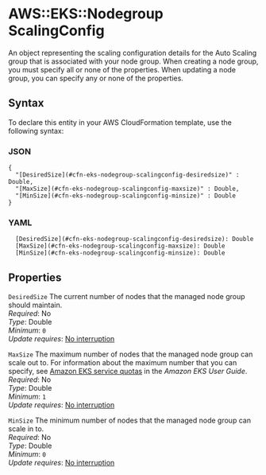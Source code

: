 # AWS::EKS::Nodegroup ScalingConfig<a name="aws-properties-eks-nodegroup-scalingconfig"></a>

An object representing the scaling configuration details for the Auto Scaling group that is associated with your node group\. When creating a node group, you must specify all or none of the properties\. When updating a node group, you can specify any or none of the properties\.

## Syntax<a name="aws-properties-eks-nodegroup-scalingconfig-syntax"></a>

To declare this entity in your AWS CloudFormation template, use the following syntax:

### JSON<a name="aws-properties-eks-nodegroup-scalingconfig-syntax.json"></a>

```
{
  "[DesiredSize](#cfn-eks-nodegroup-scalingconfig-desiredsize)" : Double,
  "[MaxSize](#cfn-eks-nodegroup-scalingconfig-maxsize)" : Double,
  "[MinSize](#cfn-eks-nodegroup-scalingconfig-minsize)" : Double
}
```

### YAML<a name="aws-properties-eks-nodegroup-scalingconfig-syntax.yaml"></a>

```
  [DesiredSize](#cfn-eks-nodegroup-scalingconfig-desiredsize): Double
  [MaxSize](#cfn-eks-nodegroup-scalingconfig-maxsize): Double
  [MinSize](#cfn-eks-nodegroup-scalingconfig-minsize): Double
```

## Properties<a name="aws-properties-eks-nodegroup-scalingconfig-properties"></a>

`DesiredSize`  <a name="cfn-eks-nodegroup-scalingconfig-desiredsize"></a>
The current number of nodes that the managed node group should maintain\.  
*Required*: No  
*Type*: Double  
*Minimum*: `0`  
*Update requires*: [No interruption](https://docs.aws.amazon.com/AWSCloudFormation/latest/UserGuide/using-cfn-updating-stacks-update-behaviors.html#update-no-interrupt)

`MaxSize`  <a name="cfn-eks-nodegroup-scalingconfig-maxsize"></a>
The maximum number of nodes that the managed node group can scale out to\. For information about the maximum number that you can specify, see [Amazon EKS service quotas](https://docs.aws.amazon.com/eks/latest/userguide/service-quotas.html) in the *Amazon EKS User Guide*\.  
*Required*: No  
*Type*: Double  
*Minimum*: `1`  
*Update requires*: [No interruption](https://docs.aws.amazon.com/AWSCloudFormation/latest/UserGuide/using-cfn-updating-stacks-update-behaviors.html#update-no-interrupt)

`MinSize`  <a name="cfn-eks-nodegroup-scalingconfig-minsize"></a>
The minimum number of nodes that the managed node group can scale in to\.  
*Required*: No  
*Type*: Double  
*Minimum*: `0`  
*Update requires*: [No interruption](https://docs.aws.amazon.com/AWSCloudFormation/latest/UserGuide/using-cfn-updating-stacks-update-behaviors.html#update-no-interrupt)